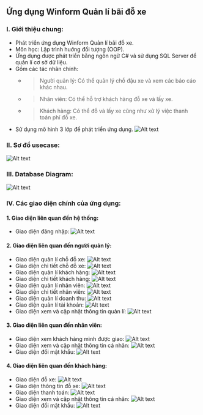 <h2>Ứng dụng Winform Quản lí bãi đỗ xe</h2>

### I. Giới thiệu chung:

- Phát triển ứng dụng Winform Quản lí bãi đỗ xe.
- Môn học: Lập trình huớng đối tượng (OOP).
- Ứng dụng được phát triển bằng ngôn ngữ C# và sử dụng SQL Server để quản lí cơ sở dữ liệu.
- Gồm các tác nhân chính:
  - > Người quản lý: Có thể quản lý chỗ đậu xe và xem các báo cáo khác nhau.
  - > Nhân viên: Có thể hỗ trợ khách hàng đỗ xe và lấy xe.
  - > Khách hàng: Có thể đỗ và lấy xe cũng như xử lý việc thanh toán phí đỗ xe.
- Sử dụng mô hình 3 lớp để phát triển ứng dụng.
  ![Alt text](./Resources/balop.png?raw=true "Title")

### II. Sơ đồ usecase:

![Alt text](./Resources/usecase.png?raw=true "Title")

### III. Database Diagram:

![Alt text](./Resources/data.png?raw=true "Title")

### IV. Các giao diện chính của ứng dụng:

#### 1. Giao diện liên quan đến hệ thống:

- Giao diện đăng nhập:
  ![Alt text](./Resources/DangNhap.png?raw=true "Title")

#### 2. Giao diện liên quan đến người quản lý:

- Giao diện quản lí chỗ đỗ xe:
  ![Alt text](./Resources/aChoDoXe.png?raw=true "Title")
- Giao diện chi tiết chỗ đỗ xe:
  ![Alt text](./Resources/aChiTietChoDoXe.png?raw=true "Title")
- Giao diện quản lí khách hàng:
  ![Alt text](./Resources/aKhachHang.png?raw=true "Title")
- Giao diện chi tiết khách hàng:
  ![Alt text](./Resources/aChiTietKH.png?raw=true "Title")
- Giao diện quản lí nhân viên:
  ![Alt text](./Resources/aNV.png?raw=true "Title")
- Giao diện chi tiết nhân viên:
  ![Alt text](./Resources/aChiTietNV.png?raw=true "Title")
- Giao diện quản lí doanh thu:
  ![Alt text](./Resources/aDoanhThu.png?raw=true "Title")
- Giao diện quản lí tài khoản:
  ![Alt text](./Resources/aTaiKhoan.png?raw=true "Title")
- Giao diện xem và cập nhật thông tin quản lí:
  ![Alt text](./Resources/aCapNhatTHongTin.png?raw=true "Title")

#### 3. Giao diện liên quan đến nhân viên:

- Giao diện xem khách hàng mình được giao:
  ![Alt text](./Resources/cXemKH.png?raw=true "Title")
- Giao diện xem và cập nhật thông tin cá nhân:
  ![Alt text](./Resources/cTHongTIn.png?raw=true "Title")
- Giao diện đổi mật khẩu:
  ![Alt text](./Resources/cDoi.png?raw=true "Title")

#### 4. Giao diện liên quan đến khách hàng:

- Giao diện đỗ xe:
  ![Alt text](./Resources/kDoXe.png?raw=true "Title")
- Giao diện thông tin đỗ xe:
  ![Alt text](./Resources/kThongTInDoXe.png?raw=true "Title")
- Giao diện thanh toán:
  ![Alt text](./Resources/kThanhToan.png?raw=true "Title")
- Giao diện xem và cập nhật thông tin cá nhân:
  ![Alt text](./Resources/kTHongTIn.png?raw=true "Title")
- Giao diện đổi mật khẩu:
  ![Alt text](./Resources/kDoiMK.png?raw=true "Title")
